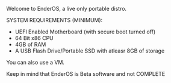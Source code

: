 Welcome to EnderOS, a live only portable distro.

SYSTEM REQUIREMENTS (MINIMUM):

- UEFI Enabled Motherboard (with secure boot turned off)
- 64 Bit x86 CPU
- 4GB of RAM
- A USB Flash Drive/Portable SSD with atleasr 8GB of storage

You can also use a VM.

Keep in mind that EnderOS is Beta software and not COMPLETE
